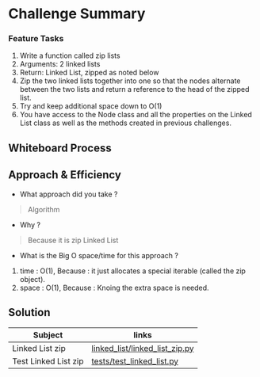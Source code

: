 # Challenge Summary

### Feature Tasks

1. Write a function called zip lists
2. Arguments: 2 linked lists
3. Return: Linked List, zipped as noted below
4. Zip the two linked lists together into one so that the nodes alternate between the two lists and return a reference to the head of the zipped list.
5. Try and keep additional space down to O(1)
6. You have access to the Node class and all the properties on the Linked List class as well as the methods created in previous challenges.


## Whiteboard Process
<!-- Embedded whiteboard image -->

## Approach & Efficiency

* What approach did you take ? 

> Algorithm 
* Why ? 

> Because it is zip Linked List
* What is the Big O space/time for this approach ?

1. time : O(1), Because :  it just allocates a special iterable (called the zip object).
2. space : O(1), Because : Knoing the extra space is needed.

## Solution

 
| Subject     | links |
| ----------- | ----------- |
| Linked List zip | [linked_list/linked_list_zip.py](https://github.com/mrobeidat/data-structures-and-algorithms-401/blob/main/linked-list-zip/linked-list-zip/linked_list/linked_list.py) |
| Test Linked List zip | [tests/test_linked_list.py](tests/test_linked_list_zip.py) |
